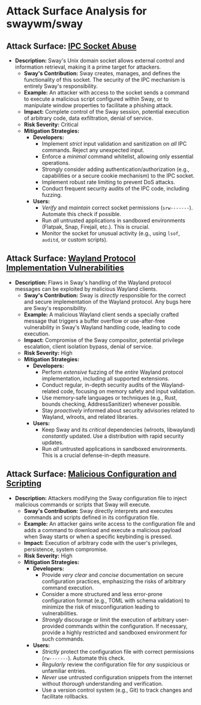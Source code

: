 # Attack Surface Analysis for swaywm/sway

## Attack Surface: [IPC Socket Abuse](./attack_surfaces/ipc_socket_abuse.md)

*   **Description:** Sway's Unix domain socket allows external control and information retrieval, making it a prime target for attackers.
    *   **Sway's Contribution:** Sway creates, manages, and defines the functionality of this socket.  The security of the IPC mechanism is entirely Sway's responsibility.
    *   **Example:** An attacker with access to the socket sends a command to execute a malicious script configured within Sway, or to manipulate window properties to facilitate a phishing attack.
    *   **Impact:** Complete control of the Sway session, potential execution of arbitrary code, data exfiltration, denial of service.
    *   **Risk Severity:** Critical
    *   **Mitigation Strategies:**
        *   **Developers:**
            *   Implement *strict* input validation and sanitization on *all* IPC commands.  Reject any unexpected input.
            *   Enforce a *minimal* command whitelist, allowing only essential operations.
            *   Strongly consider adding authentication/authorization (e.g., capabilities or a secure cookie mechanism) to the IPC socket.
            *   Implement robust rate limiting to prevent DoS attacks.
            *   Conduct frequent security audits of the IPC code, including fuzzing.
        *   **Users:**
            *   *Verify* and *maintain* correct socket permissions (`srw-------`).  Automate this check if possible.
            *   Run *all* untrusted applications in sandboxed environments (Flatpak, Snap, Firejail, etc.).  This is crucial.
            *   Monitor the socket for unusual activity (e.g., using `lsof`, `auditd`, or custom scripts).

## Attack Surface: [Wayland Protocol Implementation Vulnerabilities](./attack_surfaces/wayland_protocol_implementation_vulnerabilities.md)

*   **Description:** Flaws in Sway's handling of the Wayland protocol messages can be exploited by malicious Wayland clients.
    *   **Sway's Contribution:** Sway is *directly* responsible for the correct and secure implementation of the Wayland protocol.  Any bugs here are Sway's responsibility.
    *   **Example:** A malicious Wayland client sends a specially crafted message that triggers a buffer overflow or use-after-free vulnerability in Sway's Wayland handling code, leading to code execution.
    *   **Impact:** Compromise of the Sway compositor, potential privilege escalation, client isolation bypass, denial of service.
    *   **Risk Severity:** High
    *   **Mitigation Strategies:**
        *   **Developers:**
            *   Perform *extensive* fuzzing of the *entire* Wayland protocol implementation, including all supported extensions.
            *   Conduct regular, in-depth security audits of the Wayland-related code, focusing on memory safety and input validation.
            *   Use memory-safe languages or techniques (e.g., Rust, bounds checking, AddressSanitizer) whenever possible.
            *   Stay *proactively* informed about security advisories related to Wayland, wlroots, and related libraries.
        *   **Users:**
            *   Keep Sway and its *critical* dependencies (wlroots, libwayland) *constantly* updated.  Use a distribution with rapid security updates.
            *   Run *all* untrusted applications in sandboxed environments. This is a crucial defense-in-depth measure.

## Attack Surface: [Malicious Configuration and Scripting](./attack_surfaces/malicious_configuration_and_scripting.md)

*   **Description:** Attackers modifying the Sway configuration file to inject malicious commands or scripts that Sway will execute.
    *   **Sway's Contribution:** Sway directly interprets and executes commands and scripts defined in its configuration file.
    *   **Example:** An attacker gains write access to the configuration file and adds a command to download and execute a malicious payload when Sway starts or when a specific keybinding is pressed.
    *   **Impact:** Execution of arbitrary code with the user's privileges, persistence, system compromise.
    *   **Risk Severity:** High
    *   **Mitigation Strategies:**
        *   **Developers:**
            *   Provide *very clear* and *concise* documentation on secure configuration practices, emphasizing the risks of arbitrary command execution.
            *   Consider a more structured and less error-prone configuration format (e.g., TOML with schema validation) to minimize the risk of misconfiguration leading to vulnerabilities.
            *   *Strongly* discourage or limit the execution of arbitrary user-provided commands within the configuration.  If necessary, provide a highly restricted and sandboxed environment for such commands.
        *   **Users:**
            *   *Strictly* protect the configuration file with correct permissions (`rw-------`).  Automate this check.
            *   *Regularly* review the configuration file for *any* suspicious or unfamiliar entries.
            *   *Never* use untrusted configuration snippets from the internet without *thorough* understanding and verification.
            *   Use a version control system (e.g., Git) to track changes and facilitate rollbacks.

